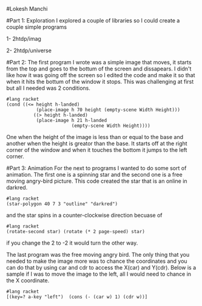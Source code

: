 #Lokesh Manchi

#Part 1: Exploration
I explored a couple of libraries so I could create a couple simple programs

1- 2htdp/imag

2- 2htdp/universe
 
#Part 2: 
The first program I wrote was a simple image that moves, it starts from the top and goes to the bottum of the screen and
dissapears. I didn't like how it was going off the screen so I edited the code and make it so that when it hits the bottum of the window it stops. This was challenging at first but all I needed was 2 conditions. 
```racket
#lang racket
(cond ((<= height h-landed)
           (place-image h 70 height (empty-scene Width Height)))
          ((> height h-landed)
           (place-image h 21 h-landed
                        (empty-scene Width Height))))

```
One when the height of the image is less than or equal to the base and another when the height is greator than the base. It starts off at the right corner of the window and when it touches the bottom it jumps to the left corner.

#Part 3: Animation
 For the next to programs I wanted to do some sort of animation. The first one is a spinning star and the second one is a free moving angry-bird picture. This code created the star that is an online in darkred.
 ```racket
#lang racket
(star-polygon 40 7 3 "outline" "darkred")
```
and the star spins in a counter-clockwise direction becuase of
```racket
#lang racket
(rotate-second star) (rotate (* 2 page-speed) star)
```
if you change the 2 to -2 it would turn the other way.

The last program was the free moving angry bird. The only thing that you needed to make the image more was to chance the coordinates and you can do that by using car and cdr to access the X(car) and Y(cdr). Below is a sample if I was to move the image to the left, all I would need to chance in the X coordinate.
```racket
#lang racket
[(key=? a-key "left")  (cons (- (car w) 1) (cdr w))]
```
 







